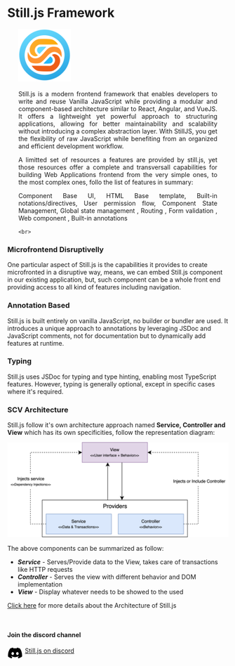 # Still.js Framework

<div style="text-align:justify; padding: 0 5%">
    <img src="assets/img/logo.png" style="width: 120px"><br><br>
    Still.js is a modern frontend framework that enables developers to write and reuse Vanilla JavaScript while providing a modular and component-based architecture similar to React, Angular, and VueJS. It offers a lightweight yet powerful approach to structuring applications, allowing for better maintainability and scalability without introducing a complex abstraction layer. With StillJS, you get the flexibility of raw JavaScript while benefiting from an organized and efficient development workflow.
    <p>
    A limitted set of resources a features are provided by still.js, yet those resources offer a complete and transversall capabilities for building Web Applications frontend from the very simple ones, to the most complex ones, follo the list of features in summary:
    </p>
    <div class="st-fw-feature-highlighting-ok">
        <span class="feat">Component Base UI</span>,
        <span class="feat">HTML Base template</span>,
        <span class="feat">Built-in notations/directives</span>,
        <span class="feat">User permission flow</span>,
        <span class="feat">Component State Management</span>,
        <span class="feat">Global state management </span>,
        <span class="feat">Routing </span>,
        <span class="feat">Form validation </span>,
        <span class="feat">Web component </span>,
        <span class="feat">Built-in annotations </span>
    </div>

    <br>
</div>



### Microfrontend Disruptivelly
One particular aspect of Still.js is the capabilities it provides to create microfronted in a disruptive way, means, we can embed Still.js component in our existing application, but, such component can be a whole front end providing access to all kind of features including navigation.


### Annotation Based
Still.js is built entirely on vanilla JavaScript, no builder or bundler are used. It introduces a unique approach to annotations by leveraging JSDoc and JavaScript comments, not for documentation but to dynamically add features at runtime.


### Typing
Still.js uses JSDoc for typing and type hinting, enabling most TypeScript features. However, typing is generally optional, except in specific cases where it's required.


### SCV Architecture
Still.js follow it's own architecture approach named <b>Service, Controller and View</b> which has its own specificities, follow the representation diagram:

![SVC Arcchitecture](assets/img/svc-architecture.png)

The above components can be summarized as follow:


- ***Service*** - Serves/Provide data to the View, takes care of transactions like HTTP requests
- ***Controller*** - Serves the view with different behavior and DOM implementation
- ***View*** - Display whatever needs to be showed to the used

<a href="../architecture">Click here</a> for more details about the Architecture of Still.js

<br>

#### Join the discord channel

<a href="https://discord.gg/WmBEj6Cv">
<svg xmlns="http://www.w3.org/2000/svg" width="35" style="float: left; padding-right: 5px;" viewBox="0 0 640 512"><!--!Font Awesome Free 6.7.2 by @fontawesome - https://fontawesome.com License - https://fontawesome.com/license/free Copyright 2025 Fonticons, Inc.--><path d="M524.5 69.8a1.5 1.5 0 0 0 -.8-.7A485.1 485.1 0 0 0 404.1 32a1.8 1.8 0 0 0 -1.9 .9 337.5 337.5 0 0 0 -14.9 30.6 447.8 447.8 0 0 0 -134.4 0 309.5 309.5 0 0 0 -15.1-30.6 1.9 1.9 0 0 0 -1.9-.9A483.7 483.7 0 0 0 116.1 69.1a1.7 1.7 0 0 0 -.8 .7C39.1 183.7 18.2 294.7 28.4 404.4a2 2 0 0 0 .8 1.4A487.7 487.7 0 0 0 176 479.9a1.9 1.9 0 0 0 2.1-.7A348.2 348.2 0 0 0 208.1 430.4a1.9 1.9 0 0 0 -1-2.6 321.2 321.2 0 0 1 -45.9-21.9 1.9 1.9 0 0 1 -.2-3.1c3.1-2.3 6.2-4.7 9.1-7.1a1.8 1.8 0 0 1 1.9-.3c96.2 43.9 200.4 43.9 295.5 0a1.8 1.8 0 0 1 1.9 .2c2.9 2.4 6 4.9 9.1 7.2a1.9 1.9 0 0 1 -.2 3.1 301.4 301.4 0 0 1 -45.9 21.8 1.9 1.9 0 0 0 -1 2.6 391.1 391.1 0 0 0 30 48.8 1.9 1.9 0 0 0 2.1 .7A486 486 0 0 0 610.7 405.7a1.9 1.9 0 0 0 .8-1.4C623.7 277.6 590.9 167.5 524.5 69.8zM222.5 337.6c-29 0-52.8-26.6-52.8-59.2S193.1 219.1 222.5 219.1c29.7 0 53.3 26.8 52.8 59.2C275.3 311 251.9 337.6 222.5 337.6zm195.4 0c-29 0-52.8-26.6-52.8-59.2S388.4 219.1 417.9 219.1c29.7 0 53.3 26.8 52.8 59.2C470.7 311 447.5 337.6 417.9 337.6z"/></svg> Still.js on discord
</a>